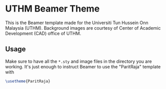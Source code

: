 # UTHM Beamer Theme

This is the Beamer template made for the Universiti Tun Hussein Onn Malaysia (UTHM). Background images are courtesy of Center of Academic Development (CAD) office of UTHM.

## Usage

Make sure to have all the `*.sty` and image files in the directory you are working. It's just enough to instruct Beamer to use the "ParitRaja" template with

```latex
\usetheme{ParitRaja}
```
